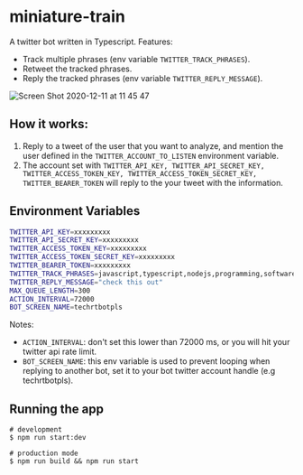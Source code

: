 # miniature-train

A twitter bot written in Typescript. Features:

- Track multiple phrases (env variable `TWITTER_TRACK_PHRASES`).
- Retweet the tracked phrases.
- Reply the tracked phrases (env variable `TWITTER_REPLY_MESSAGE`).

![Screen Shot 2020-12-11 at 11 45 47](https://user-images.githubusercontent.com/10259593/101864159-8b250080-3ba6-11eb-96da-a41cb94015bf.png)

## How it works:

1. Reply to a tweet of the user that you want to analyze, and mention the user defined in the `TWITTER_ACCOUNT_TO_LISTEN` environment variable.
2. The account set with `TWITTER_API_KEY, TWITTER_API_SECRET_KEY, TWITTER_ACCESS_TOKEN_KEY, TWITTER_ACCESS_TOKEN_SECRET_KEY, TWITTER_BEARER_TOKEN` will reply to the your tweet with the information.

## Environment Variables

```bash
TWITTER_API_KEY=xxxxxxxxx
TWITTER_API_SECRET_KEY=xxxxxxxxx
TWITTER_ACCESS_TOKEN_KEY=xxxxxxxxx
TWITTER_ACCESS_TOKEN_SECRET_KEY=xxxxxxxxx
TWITTER_BEARER_TOKEN=xxxxxxxxx
TWITTER_TRACK_PHRASES=javascript,typescript,nodejs,programming,software,100daysofcode,wedevelopment
TWITTER_REPLY_MESSAGE="check this out"
MAX_QUEUE_LENGTH=300
ACTION_INTERVAL=72000
BOT_SCREEN_NAME=techrtbotpls
```

Notes:

- `ACTION_INTERVAL`: don't set this lower than 72000 ms, or you will hit your twitter api rate limit.
- `BOT_SCREEN_NAME`: this env variable is used to prevent looping when replying to another bot, set it to your bot twitter account handle (e.g techrtbotpls).

## Running the app

```
# development
$ npm run start:dev

# production mode
$ npm run build && npm run start
```
